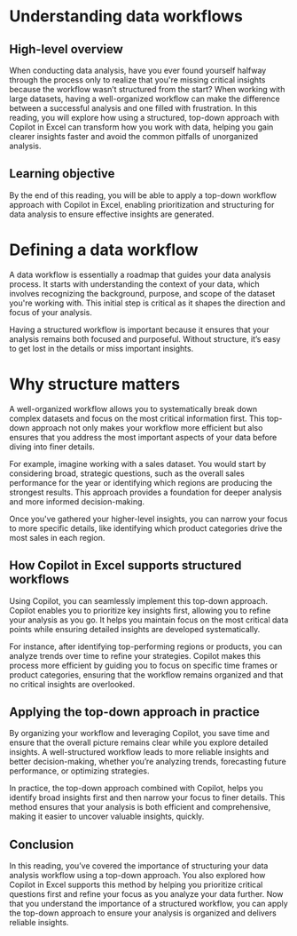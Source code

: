 # Understanding data workflows            
## High-level overview             
When conducting data analysis, have you ever found yourself halfway through the process only to realize that you're missing critical insights because the workflow wasn’t structured from the start? When working with large datasets, having a well-organized workflow can make the difference between a successful analysis and one filled with frustration. In this reading, you will explore how using a structured, top-down approach with Copilot in Excel can transform how you work with data, helping you gain clearer insights faster and avoid the common pitfalls of unorganized analysis.

## Learning objective                 
By the end of this reading, you will be able to apply a top-down workflow approach with Copilot in Excel, enabling prioritization and structuring for data analysis to ensure effective insights are generated.

# Defining a data workflow     
A data workflow is essentially a roadmap that guides your data analysis process. It starts with understanding the context of your data, which involves recognizing the background, purpose, and scope of the dataset you're working with. This initial step is critical as it shapes the direction and focus of your analysis.

Having a structured workflow is important because it ensures that your analysis remains both focused and purposeful. Without structure, it’s easy to get lost in the details or miss important insights.

# Why structure matters             
A well-organized workflow allows you to systematically break down complex datasets and focus on the most critical information first. This top-down approach not only makes your workflow more efficient but also ensures that you address the most important aspects of your data before diving into finer details.

For example, imagine working with a sales dataset. You would start by considering broad, strategic questions, such as the overall sales performance for the year or identifying which regions are producing the strongest results. This approach provides a foundation for deeper analysis and more informed decision-making.

Once you've gathered your higher-level insights, you can narrow your focus to more specific details, like identifying which product categories drive the most sales in each region.

## How Copilot in Excel supports structured workflows            
Using Copilot, you can seamlessly implement this top-down approach. Copilot enables you to prioritize key insights first, allowing you to refine your analysis as you go. It helps you maintain focus on the most critical data points while ensuring detailed insights are developed systematically.

For instance, after identifying top-performing regions or products, you can analyze trends over time to refine your strategies. Copilot makes this process more efficient by guiding you to focus on specific time frames or product categories, ensuring that the workflow remains organized and that no critical insights are overlooked.

## Applying the top-down approach in practice                                    
By organizing your workflow and leveraging Copilot, you save time and ensure that the overall picture remains clear while you explore detailed insights. A well-structured workflow leads to more reliable insights and better decision-making, whether you’re analyzing trends, forecasting future performance, or optimizing strategies.

In practice, the top-down approach combined with Copilot, helps you identify broad insights first and then narrow your focus to finer details. This method ensures that your analysis is both efficient and comprehensive, making it easier to uncover valuable insights, quickly.



## Conclusion                     
In this reading, you’ve covered the importance of structuring your data analysis workflow using a top-down approach. You also explored how Copilot in Excel supports this method by helping you prioritize critical questions first and refine your focus as you analyze your data further. Now that you understand the importance of a structured workflow, you can apply the top-down approach to ensure your analysis is organized and delivers reliable insights.

